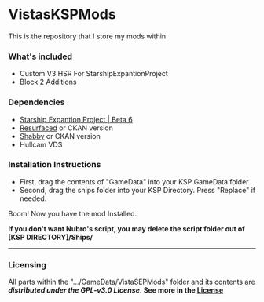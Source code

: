 # VistasKSPMods
This is the repository that I store my mods within

### What's included
- Custom V3 HSR For StarshipExpantionProject
- Block 2 Additions


### Dependencies

- [Starship Expantion Project | Beta 6](https://github.com/Kari1407/Starship-Expansion-Project/releases/tag/v3.0.0-b6)
- [Resurfaced](https://github.com/Tantares/Resurfaced/releases/) or CKAN version
- [Shabby](https://github.com/KSPModdingLibs/Shabby/releases) or CKAN version
- Hullcam VDS

### Installation Instructions
- First, drag the contents of "GameData" into your KSP GameData folder.
- Second, drag the ships folder into your KSP Directory. Press "Replace" if needed.

Boom! Now you have the mod Installed.

**If you don't want Nubro's script, you may delete the script folder out of [KSP DIRECTORY]/Ships/**

---

### Licensing

All parts within the ".../GameData/VistaSEPMods" folder and its contents are ***distributed under the GPL-v3.0 License***. **See more in the [License](https://github.com/vistastudios1/VistasKSPMods/blob/main/LICENSE)**
